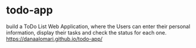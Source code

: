 # todo-app
build a ToDo List Web Application, where the Users can enter their personal information, display their tasks and check the status for each one.
https://danaalomari.github.io/todo-app/
